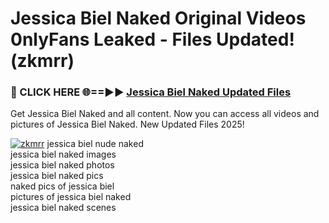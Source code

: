 # Jessica Biel Naked Original Videos 0nlyFans Leaked - Files Updated! (zkmrr)

<h3>🔴 CLICK HERE 🌐==►► <a href="https://tinyurl.com/yckcrads" rel="nofollow">Jessica Biel Naked Updated Files</a></h3>

Get Jessica Biel Naked and all content. Now you can access all videos and pictures of Jessica Biel Naked. New Updated Files 2025!

[![zkmrr](https://i.imgur.com/hpKpOFt.gif)](https://tinyurl.com/yckcrads)
jessica biel nude naked<br>
jessica biel naked images<br>
jessica biel naked photos<br>
jessica biel naked pics<br>
naked pics of jessica biel<br>
pictures of jessica biel naked<br>
jessica biel naked scenes